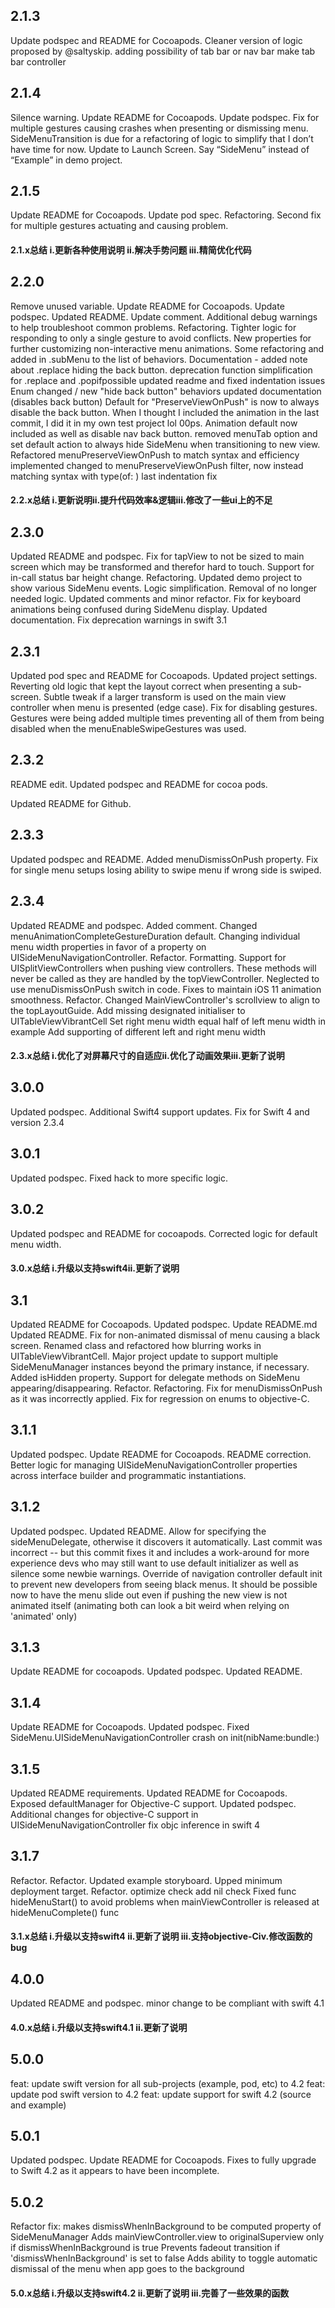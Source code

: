 ## 2.1.3
  Update podspec and README for Cocoapods.
  Cleaner version of logic proposed by @saltyskip.
  adding possibility of tab bar or nav bar
  make tab bar controller

## 2.1.4
  Silence warning.
  Update README for Cocoapods.
  Update podspec.
  Fix for multiple gestures causing crashes when presenting or dismissing menu. SideMenuTransition is due for a refactoring of logic to simplify that I don’t have time for now.
  Update to Launch Screen.
  Say “SideMenu” instead of “Example” in demo project.
  
## 2.1.5
  Update README for Cocoapods.
  Update pod spec.
  Refactoring.
  Second fix for multiple gestures actuating and causing problem.
  
#### 2.1.x总结 i.更新各种使用说明 ii.解决手势问题 iii.精简优化代码

## 2.2.0
  Remove unused variable.
  Update README for Cocoapods.
  Update podspec.
  Updated README.
  Update comment.
  Additional debug warnings to help troubleshoot common problems.
  Refactoring.
  Tighter logic for responding to only a single gesture to avoid conflicts.
  New properties for further customizing non-interactive menu animations.
  Some refactoring and added in .subMenu to the list of behaviors.
  Documentation - added note about .replace hiding the back button.
  deprecation function simplification for .replace and .popifpossible
  updated readme and fixed indentation issues
  Enum changed / new "hide back button" behaviors
  updated documentation (disables back button)
  Default for "PreserveViewOnPush" is now to always disable the back button.
  When I thought I included the animation in the last commit, I did it in my own test project lol 00ps. Animation default now included as well as disable nav back button.
  removed menuTab option and set default action to always hide SideMenu when transitioning to new view. Refactored menuPreserveViewOnPush to match syntax and efficiency
  implemented changed to menuPreserveViewOnPush filter, now instead matching syntax with type(of: )
  last indentation fix
  
#### 2.2.x总结 i.更新说明ii.提升代码效率&逻辑iii.修改了一些ui上的不足

## 2.3.0
  Updated README and podspec.
  Fix for tapView to not be sized to main screen which may be transformed and therefor hard to touch.
  Support for in-call status bar height change.
  Refactoring.
  Updated demo project to show various SideMenu events.
  Logic simplification.
  Removal of no longer needed logic.
  Updated comments and minor refactor.
  Fix for keyboard animations being confused during SideMenu display.
  Updated documentation.
  Fix deprecation warnings in swift 3.1

## 2.3.1
  Updated pod spec and README for Cocoapods.
  Updated project settings.
  Reverting old logic that kept the layout correct when presenting a sub-screen.
  Subtle tweak if a larger transform is used on the main view controller when menu is presented (edge case).
  Fix for disabling gestures. Gestures were being added multiple times preventing all of them from being disabled when the menuEnableSwipeGestures was used.

## 2.3.2
  README edit.
  Updated podspec and README for cocoa pods.

Updated README for Github.

## 2.3.3
  Updated podspec and README.
  Added menuDismissOnPush property.
  Fix for single menu setups losing ability to swipe menu if wrong side is swiped.

## 2.3.4
  Updated README and podspec.
  Added comment.
  Changed menuAnimationCompleteGestureDuration default.
  Changing individual menu width properties in favor of a property on UISideMenuNavigationController.
  Refactor.
  Formatting.
  Support for UISplitViewControllers when pushing view controllers.
  These methods will never be called as they are handled by the topViewController.
  Neglected to use menuDismissOnPush switch in code.
  Fixes to maintain iOS 11 animation smoothness.
  Refactor.
  Changed MainViewController's scrollview to align to the topLayoutGuide.
  Add missing designated initialiser to UITableViewVibrantCell
  Set right menu width equal half of left menu width in example
  Add supporting of different left and right menu width
  
#### 2.3.x总结 i.优化了对屏幕尺寸的自适应ii.优化了动画效果iii.更新了说明


## 3.0.0
  Updated podspec.
  Additional Swift4 support updates.
  Fix for Swift 4 and version 2.3.4

## 3.0.1
  Updated podspec.
  Fixed hack to more specific logic.

## 3.0.2
  Updated podspec and README for cocoapods.
  Corrected logic for default menu width.
  
#### 3.0.x总结 i.升级以支持swift4ii.更新了说明
  
## 3.1
  Updated README for Cocoapods.
  Updated podspec.
  Update README.md
  Updated README.
  Fix for non-animated dismissal of menu causing a black screen.
  Renamed class and refactored how blurring works in UITableViewVibrantCell.
  Major project update to support multiple SideMenuManager instances beyond the primary instance, if necessary.
  Added isHidden property.
  Support for delegate methods on SideMenu appearing/disappearing.
  Refactor.
  Refactoring.
  Fix for menuDismissOnPush as it was incorrectly applied.
  Fix for regression on enums to objective-C.

## 3.1.1
  Updated podspec.
  Update README for Cocoapods.
  README correction.
  Better logic for managing UISideMenuNavigationController properties across interface builder and programmatic instantiations.

## 3.1.2
  Updated podspec.
  Updated README.
  Allow for specifying the sideMenuDelegate, otherwise it discovers it automatically.
  Last commit was incorrect -- but this commit fixes it and includes a work-around for more experience devs who may still want to use default initializer as well as silence some newbie warnings.
  Override of navigation controller default init to prevent new developers from seeing black menus.
  It should be possible now to have the menu slide out even if pushing the new view is not animated itself (animating both can look a bit weird when relying on 'animated' only)

## 3.1.3
  Update README for cocoapods.
  Updated podspec.
  Updated README.

## 3.1.4
  Update README for Cocoapods.
  Updated podspec.
  Fixed SideMenu.UISideMenuNavigationController crash on init(nibName:bundle:)

## 3.1.5
  Updated README requirements.
  Updated README for Cocoapods.
  Exposed defaultManager for Objective-C support.
  Updated podspec.
  Additional changes for objective-C support in UISideMenuNavigationController
  fix objc inference in swift 4

## 3.1.7
  Refactor.
  Refactor.
  Updated example storyboard.
  Upped minimum deployment target.
  Refactor.
  optimize check
  add nil check
  Fixed func hideMenuStart() to avoid problems when mainViewController is released at hideMenuComplete() func
  
#### 3.1.x总结 i.升级以支持swift4 ii.更新了说明 iii.支持objective-Civ.修改函数的bug

## 4.0.0
  Updated README and podspec.
  minor change to be compliant with swift 4.1
  
#### 4.0.x总结 i.升级以支持swift4.1 ii.更新了说明

## 5.0.0
  feat: update swift version for all sub-projects (example,  pod, etc) to 4.2
  feat: update pod swift version to 4.2
  feat: update support for swift 4.2 (source and example)

## 5.0.1
  Updated podspec.
  Update README for Cocoapods.
  Fixes to fully upgrade to Swift 4.2 as it appears to have been incomplete.
  
## 5.0.2
  Refactor
  fix: makes dismissWhenInBackground to be computed property of SideMenuManager
  Adds mainViewController.view to originalSuperview only if dismissWhenInBackground is true
  Prevents fadeout transition if 'dismissWhenInBackground' is set to false
  Adds ability to toggle automatic dismissal of the menu when app goes to the background
  
#### 5.0.x总结 i.升级以支持swift4.2 ii.更新了说明 iii.完善了一些效果的函数
